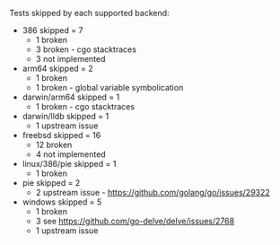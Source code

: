 Tests skipped by each supported backend:

* 386 skipped = 7
	* 1 broken
	* 3 broken - cgo stacktraces
	* 3 not implemented
* arm64 skipped = 2
	* 1 broken
	* 1 broken - global variable symbolication
* darwin/arm64 skipped = 1
	* 1 broken - cgo stacktraces
* darwin/lldb skipped = 1
	* 1 upstream issue
* freebsd skipped = 16
	* 12 broken
	* 4 not implemented
* linux/386/pie skipped = 1
	* 1 broken
* pie skipped = 2
	* 2 upstream issue - https://github.com/golang/go/issues/29322
* windows skipped = 5
	* 1 broken
	* 3 see https://github.com/go-delve/delve/issues/2768
	* 1 upstream issue
